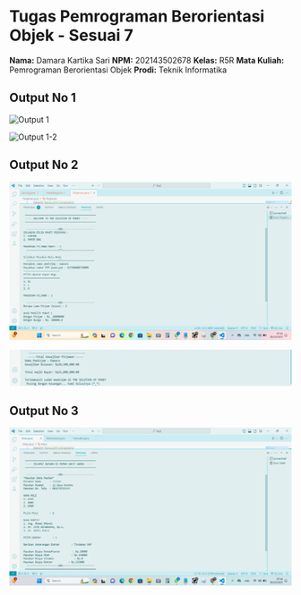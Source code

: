 # Tugas Pemrograman Berorientasi Objek - Sesuai 7

**Nama:** Damara Kartika Sari
**NPM:** 202143502678
**Kelas:** R5R
**Mata Kuliah:** Pemrograman Berorientasi Objek
**Prodi:** Teknik Informatika

## Output No 1

![Output 1](https://github.com/SANSALUKI/TugasPBOsesi7.java/blob/b54baeee266dd6ad32d8aef6b7b28acc29f51656/outputNo1.png)

![Output 1-2](https://github.com/SANSALUKI/TugasPBOsesi7.java/blob/b54baeee266dd6ad32d8aef6b7b28acc29f51656/outputNo1-2.png)

## Output No 2

![Output 2](https://github.com/SANSALUKI/TugasPBOsesi7.java/blob/b54baeee266dd6ad32d8aef6b7b28acc29f51656/outputNo2.png)

![Output 2-2](https://github.com/SANSALUKI/TugasPBOsesi7.java/blob/b54baeee266dd6ad32d8aef6b7b28acc29f51656/outputNo2-2.png)

## Output No 3

![Output 3](https://github.com/SANSALUKI/TugasPBOsesi7.java/blob/b54baeee266dd6ad32d8aef6b7b28acc29f51656/outputNo3.png)
